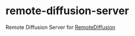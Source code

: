 # remote-diffusion-server 
Remote Diffusion Server for [RemoteDiffusion](https://remotediffusion.com/)

